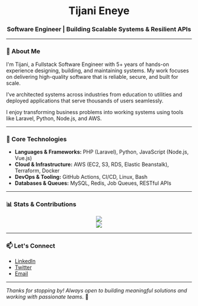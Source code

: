 <h1 align="center">Tijani Eneye</h1>
<h3 align="center">Software Engineer | Building Scalable Systems & Resilient APIs</h3>

---

### 👋 About Me

I'm Tijani, a Fullstack Software Engineer with 5+ years of hands-on experience designing, building, and maintaining systems. My work focuses on delivering high-quality software that is reliable, secure, and built for scale.

I’ve architected systems across industries from education to utilities and deployed applications that serve thousands of users seamlessly.

I enjoy transforming business problems into working systems using tools like Laravel, Python, Node.js, and AWS.

---

### 🧰 Core Technologies

- **Languages & Frameworks:** PHP (Laravel), Python, JavaScript (Node.js, Vue.js)
- **Cloud & Infrastructure:** AWS (EC2, S3, RDS, Elastic Beanstalk), Terraform, Docker
- **DevOps & Tooling:** GitHub Actions, CI/CD, Linux, Bash
- **Databases & Queues:** MySQL, Redis, Job Queues, RESTful APIs

---

### 📊 Stats & Contributions

<p align="center">
  <img src="https://github-readme-stats.vercel.app/api?username=Tijanieneye10&show_icons=true&theme=tokyonight" />
  <br />
  <img src="https://github-readme-streak-stats.herokuapp.com/?user=Tijanieneye10&theme=tokyonight" />
</p>

---

### 📫 Let's Connect

- [LinkedIn](https://www.linkedin.com/in/usman-tijani-eneye/)
- [Twitter](https://twitter.com/TijaniEneye)
- [Email](mailto:tijanieneye@gmail.com)

---

_Thanks for stopping by! Always open to building meaningful solutions and working with passionate teams._ 🚀
